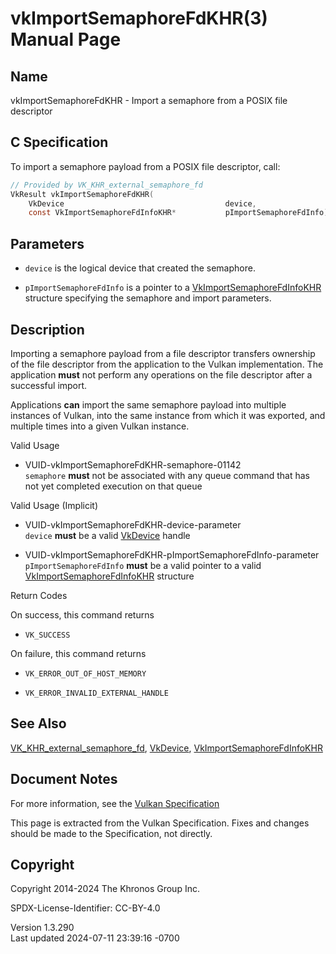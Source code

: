 # vkImportSemaphoreFdKHR(3) Manual Page

## Name

vkImportSemaphoreFdKHR - Import a semaphore from a POSIX file descriptor



## <a href="#_c_specification" class="anchor"></a>C Specification

To import a semaphore payload from a POSIX file descriptor, call:

``` c
// Provided by VK_KHR_external_semaphore_fd
VkResult vkImportSemaphoreFdKHR(
    VkDevice                                    device,
    const VkImportSemaphoreFdInfoKHR*           pImportSemaphoreFdInfo);
```

## <a href="#_parameters" class="anchor"></a>Parameters

- `device` is the logical device that created the semaphore.

- `pImportSemaphoreFdInfo` is a pointer to a
  [VkImportSemaphoreFdInfoKHR](https://registry.khronos.org/vulkan/specs/1.3-extensions/man/html/VkImportSemaphoreFdInfoKHR.html)
  structure specifying the semaphore and import parameters.

## <a href="#_description" class="anchor"></a>Description

Importing a semaphore payload from a file descriptor transfers ownership
of the file descriptor from the application to the Vulkan
implementation. The application **must** not perform any operations on
the file descriptor after a successful import.

Applications **can** import the same semaphore payload into multiple
instances of Vulkan, into the same instance from which it was exported,
and multiple times into a given Vulkan instance.

Valid Usage

- <a href="#VUID-vkImportSemaphoreFdKHR-semaphore-01142"
  id="VUID-vkImportSemaphoreFdKHR-semaphore-01142"></a>
  VUID-vkImportSemaphoreFdKHR-semaphore-01142  
  `semaphore` **must** not be associated with any queue command that has
  not yet completed execution on that queue

Valid Usage (Implicit)

- <a href="#VUID-vkImportSemaphoreFdKHR-device-parameter"
  id="VUID-vkImportSemaphoreFdKHR-device-parameter"></a>
  VUID-vkImportSemaphoreFdKHR-device-parameter  
  `device` **must** be a valid [VkDevice](https://registry.khronos.org/vulkan/specs/1.3-extensions/man/html/VkDevice.html) handle

- <a href="#VUID-vkImportSemaphoreFdKHR-pImportSemaphoreFdInfo-parameter"
  id="VUID-vkImportSemaphoreFdKHR-pImportSemaphoreFdInfo-parameter"></a>
  VUID-vkImportSemaphoreFdKHR-pImportSemaphoreFdInfo-parameter  
  `pImportSemaphoreFdInfo` **must** be a valid pointer to a valid
  [VkImportSemaphoreFdInfoKHR](https://registry.khronos.org/vulkan/specs/1.3-extensions/man/html/VkImportSemaphoreFdInfoKHR.html)
  structure

Return Codes

On success, this command returns  
- `VK_SUCCESS`

On failure, this command returns  
- `VK_ERROR_OUT_OF_HOST_MEMORY`

- `VK_ERROR_INVALID_EXTERNAL_HANDLE`

## <a href="#_see_also" class="anchor"></a>See Also

[VK_KHR_external_semaphore_fd](https://registry.khronos.org/vulkan/specs/1.3-extensions/man/html/VK_KHR_external_semaphore_fd.html),
[VkDevice](https://registry.khronos.org/vulkan/specs/1.3-extensions/man/html/VkDevice.html),
[VkImportSemaphoreFdInfoKHR](https://registry.khronos.org/vulkan/specs/1.3-extensions/man/html/VkImportSemaphoreFdInfoKHR.html)

## <a href="#_document_notes" class="anchor"></a>Document Notes

For more information, see the <a
href="https://registry.khronos.org/vulkan/specs/1.3-extensions/html/vkspec.html#vkImportSemaphoreFdKHR"
target="_blank" rel="noopener">Vulkan Specification</a>

This page is extracted from the Vulkan Specification. Fixes and changes
should be made to the Specification, not directly.

## <a href="#_copyright" class="anchor"></a>Copyright

Copyright 2014-2024 The Khronos Group Inc.

SPDX-License-Identifier: CC-BY-4.0

Version 1.3.290  
Last updated 2024-07-11 23:39:16 -0700
